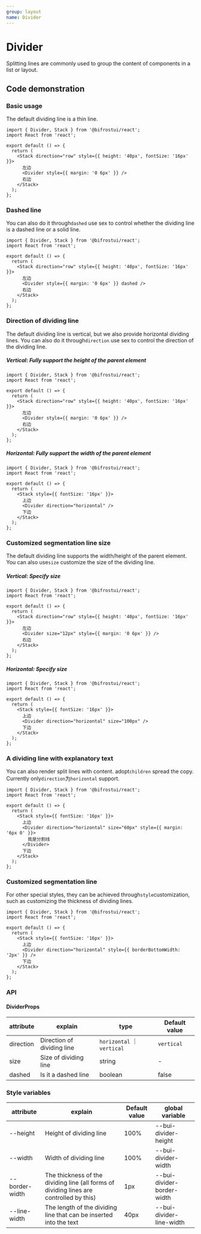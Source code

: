```yaml
---
group: layout
name: Divider
---
```


# Divider

Splitting lines are commonly used to group the content of components in a list or layout.

## Code demonstration

### Basic usage

The default dividing line is a thin line.

```tsx
import { Divider, Stack } from '@bifrostui/react';
import React from 'react';

export default () => {
  return (
    <Stack direction="row" style={{ height: '40px', fontSize: '16px' }}>
      左边
      <Divider style={{ margin: '0 6px' }} />
      右边
    </Stack>
  );
};
```

### Dashed line

You can also do it through`dashed` use sex to control whether the dividing line is a dashed line or a solid line.

```tsx
import { Divider, Stack } from '@bifrostui/react';
import React from 'react';

export default () => {
  return (
    <Stack direction="row" style={{ height: '40px', fontSize: '16px' }}>
      左边
      <Divider style={{ margin: '0 6px' }} dashed />
      右边
    </Stack>
  );
};
```

### Direction of dividing line

The default dividing line is vertical, but we also provide horizontal dividing lines.
You can also do it through`direction` use sex to control the direction of the dividing line.

##### Vertical: Fully support the height of the parent element

```tsx
import { Divider, Stack } from '@bifrostui/react';
import React from 'react';

export default () => {
  return (
    <Stack direction="row" style={{ height: '40px', fontSize: '16px' }}>
      左边
      <Divider style={{ margin: '0 6px' }} />
      右边
    </Stack>
  );
};
```

##### Horizontal: Fully support the width of the parent element

```tsx
import { Divider, Stack } from '@bifrostui/react';
import React from 'react';

export default () => {
  return (
    <Stack style={{ fontSize: '16px' }}>
      上边
      <Divider direction="horizontal" />
      下边
    </Stack>
  );
};
```

### Customized segmentation line size

The default dividing line supports the width/height of the parent element. You can also use`size` customize the size of the dividing line.

##### Vertical: Specify size

```tsx
import { Divider, Stack } from '@bifrostui/react';
import React from 'react';

export default () => {
  return (
    <Stack direction="row" style={{ height: '40px', fontSize: '16px' }}>
      左边
      <Divider size="12px" style={{ margin: '0 6px' }} />
      右边
    </Stack>
  );
};
```

##### Horizontal: Specify size

```tsx
import { Divider, Stack } from '@bifrostui/react';
import React from 'react';

export default () => {
  return (
    <Stack style={{ fontSize: '16px' }}>
      上边
      <Divider direction="horizontal" size="100px" />
      下边
    </Stack>
  );
};
```

### A dividing line with explanatory text

You can also render split lines with content. adopt`children` spread the copy.
Currently only`direction`为`horizontal` support.

```tsx
import { Divider, Stack } from '@bifrostui/react';
import React from 'react';

export default () => {
  return (
    <Stack style={{ fontSize: '16px' }}>
      上边
      <Divider direction="horizontal" size="60px" style={{ margin: '6px 0' }}>
        我是分割线
      </Divider>
      下边
    </Stack>
  );
};
```

### Customized segmentation line

For other special styles, they can be achieved through`style`customization, such as customizing the thickness of dividing lines.

```tsx
import { Divider, Stack } from '@bifrostui/react';
import React from 'react';

export default () => {
  return (
    <Stack style={{ fontSize: '16px' }}>
      上边
      <Divider direction="horizontal" style={{ borderBottomWidth: '2px' }} />
      下边
    </Stack>
  );
};
```

### API

#### DividerProps

| attribute | explain                    | type                       | Default value |
| --------- | -------------------------- | -------------------------- | ------------- |
| direction | Direction of dividing line | `horizontal` ｜ `vertical` | `vertical`    |
| size      | Size of dividing line      | string                     | -             |
| dashed    | Is it a dashed line        | boolean                    | false         |

### Style variables

| attribute      | explain                                                                                 | Default value | global variable            |
| -------------- | --------------------------------------------------------------------------------------- | ------------- | -------------------------- |
| --height       | Height of dividing line                                                                 | 100%          | --bui-divider-height       |
| --width        | Width of dividing line                                                                  | 100%          | --bui-divider-width        |
| --border-width | The thickness of the dividing line (all forms of dividing lines are controlled by this) | 1px           | --bui-divider-border-width |
| --line-width   | The length of the dividing line that can be inserted into the text                      | 40px          | --bui-divider-line-width   |
